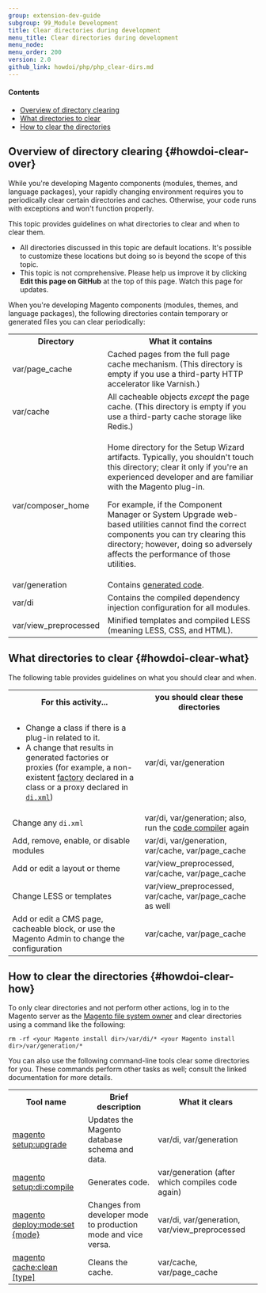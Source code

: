 ```yaml
---
group: extension-dev-guide
subgroup: 99_Module Development
title: Clear directories during development
menu_title: Clear directories during development
menu_node: 
menu_order: 200
version: 2.0
github_link: howdoi/php/php_clear-dirs.md
---
```


#### Contents

*	<a href="#howdoi-clear-over">Overview of directory clearing</a>
*	<a href="#howdoi-clear-what">What directories to clear</a>
*	<a href="#howdoi-clear-how">How to clear the directories</a>

## Overview of directory clearing   {#howdoi-clear-over}

While you're developing Magento components (modules, themes, and language packages), your rapidly changing environment requires you to periodically clear certain directories and caches. Otherwise, your code runs with exceptions and won't function properly.

This topic provides guidelines on what directories to clear and when to clear them.

<div class="bs-callout bs-callout-info" id="info">
  <ul><li>All directories discussed in this topic are default locations. It's possible to customize these locations but doing so is beyond the scope of this topic.</li>
  	<li>This topic is not comprehensive. Please help us improve it by clicking <strong>Edit this page on GitHub</strong> at the top of this page. Watch this page for updates.</li></ul>
</div> 

When you're developing Magento components (modules, themes, and language packages), the following directories contain temporary or generated files you can clear periodically:

<table>
	<col width="25%">
	<col width="75%">
	<tbody>
		<tr>
			<th>Directory</th>
			<th>What it contains</th>
		</tr>
	<tr>
		<td>var/page_cache</td>
		<td>Cached pages from the full page cache mechanism. (This directory is empty if you use a third-party HTTP accelerator like Varnish.)</td>
	</tr>
	<tr>
		<td>var/cache</td>
		<td>All cacheable objects <em>except</em> the page cache. (This directory is empty if you use a third-party cache storage like Redis.)</td>
	</tr>
	<tr>
		<td>var/composer_home</td>
		<td><p>Home directory for the Setup Wizard artifacts. Typically, you shouldn't touch this directory; clear it only if you're an experienced developer and are familiar with the Magento plug-in.</p>
			<p>For example, if the Component Manager or System Upgrade web-based utilities cannot find the correct components you can try clearing this directory; however, doing so adversely affects the performance of those utilities.</p></td>
	</tr>
	<tr>
		<td>var/generation</td>
		<td>Contains <a href="{{ page.baseurl }}/extension-dev-guide/code-generation.html">generated code</a>.</td>
	</tr>
	<tr>
		<td>var/di</td>
		<td>Contains the compiled dependency injection configuration for all modules.</td>
	</tr>
	<tr>
		<td>var/view_preprocessed</td>
	<td>Minified templates and compiled LESS (meaning LESS, CSS, and HTML).</td>
	</tr>
</tbody>
</table>

## What directories to clear   {#howdoi-clear-what}

The following table provides guidelines on what you should clear and when.

<table>
	<tbody>
		<tr>
			<th>For this activity...</th>
			<th>you should clear these directories</th>
		</tr>
	<tr>
		<td><ul><li>Change a class if there is a plug-in related to it.</li>
		<li>A change that results in generated factories or proxies (for example, a non-existent <a href="{{ site.mage2000url }}app/code/Magento/Catalog/Controller/Adminhtml/Category/Add.php#L22" target="_blank">factory</a> declared in a class or a proxy declared in <a href="{{ site.mage2000url }}app/etc/di.xml#L25" target="_blank"><code>di.xml</code></a>)</li></ul> </td>
		<td>var/di, var/generation</td>
	</tr>
	<tr>
		<td>Change any <code>di.xml</code></td>
		<td>var/di, var/generation; also, run the <a href="{{ page.baseurl }}/config-guide/cli/config-cli-subcommands-compiler.html">code compiler</a> again</td>
	</tr>
	<tr>
		<td>Add, remove, enable, or disable modules</td>
		<td>var/di, var/generation, var/cache, var/page_cache</td>
	</tr>
	<tr>
		<td>Add or edit a layout or theme</td>
		<td>var/view_preprocessed, var/cache, var/page_cache</td>
	</tr>
	<tr>
		<td>Change LESS or templates</td>
		<td>var/view_preprocessed, var/cache, var/page_cache as well</td>
	</tr>
	<tr>
		<td>Add or edit a CMS page, cacheable block, or use the Magento Admin to change the configuration</td>
		<td>var/cache, var/page_cache</td>
	</tr>
</tbody>
</table>

## How to clear the directories   {#howdoi-clear-how}

To only clear directories and not perform other actions, log in to the Magento server as the <a href="{{ page.baseurl }}/install-gde/prereq/apache-user.html">Magento file system owner</a> and clear directories using a command like the following:

	rm -rf <your Magento install dir>/var/di/* <your Magento install dir>/var/generation/*

You can also use the following command-line tools clear some directories for you. These commands perform other tasks as well; consult the linked documentation for more details.

<table>
	<tbody>
		<tr>
			<th>Tool name</th>
			<th>Brief description</th>
			<th>What it clears</th>
		</tr>
	<tr>
		<td><a href="{{ page.baseurl }}/install-gde/install/cli/install-cli-subcommands-db-upgr.html">magento setup:upgrade</a></td>
		<td>Updates the Magento database schema and data.</td>
		<td>var/di, var/generation</td>
	</tr>
	<tr>
		<td><a href="{{ page.baseurl }}/config-guide/cli/config-cli-subcommands-compiler.html">magento setup:di:compile</a></td>
		<td>Generates code.</td>
		<td>var/generation (after which compiles code again)</td>
	</tr>
	<tr>
		<td><a href="{{ page.baseurl }}/config-guide/cli/config-cli-subcommands-mode.html">magento deploy:mode:set {mode}</a></td>
		<td>Changes from developer mode to production mode and vice versa.</td>
		<td>var/di, var/generation, var/view_preprocessed</td>
	</tr>
	<tr>
		<td><a href="{{ page.baseurl }}/config-guide/cli/config-cli-subcommands-cache.html">magento cache:clean [type]</a></td>
		<td>Cleans the cache.</td>
		<td>var/cache, var/page_cache</td>
	</tr>
</tbody>
</table>

